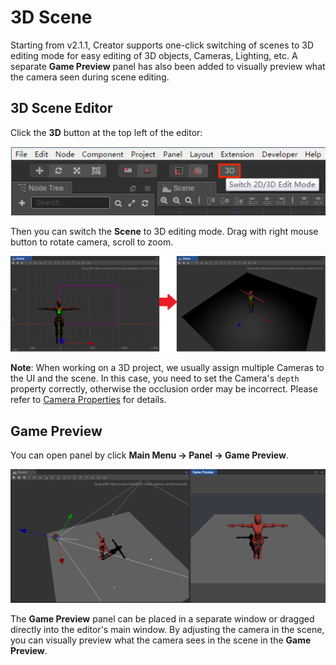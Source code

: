# 3D Scene

Starting from v2.1.1, Creator supports one-click switching of scenes to 3D editing mode for easy editing of 3D objects, Cameras, Lighting, etc. A separate **Game Preview** panel has also been added to visually preview what the camera seen during scene editing.

## 3D Scene Editor

Click the **3D** button at the top left of the editor:

![](img/3d.png)

Then you can switch the **Scene** to 3D editing mode. Drag with right mouse button to rotate camera, scroll to zoom.

![](img/3d-scene.png)

**Note**: When working on a 3D project, we usually assign multiple Cameras to the UI and the scene. In this case, you need to set the Camera's `depth` property correctly, otherwise the occlusion order may be incorrect. Please refer to [Camera Properties](../render/camera.md#camera-properties) for details.

## Game Preview

You can open panel by click **Main Menu -> Panel -> Game Preview**.

![](img/game-preview.png)

The **Game Preview** panel can be placed in a separate window or dragged directly into the editor's main window. By adjusting the camera in the scene, you can visually preview what the camera sees in the scene in the **Game Preview**.

